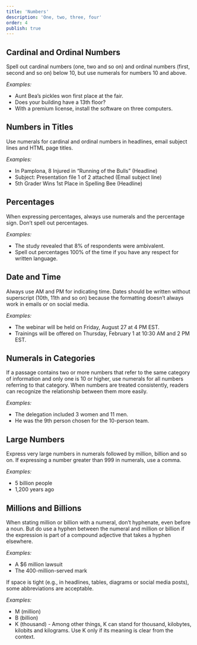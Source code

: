 ```yaml
---
title: 'Numbers'
description: 'One, two, three, four'
order: 4
publish: true
---
```


## Cardinal and Ordinal Numbers

Spell out cardinal numbers (one, two and so on) and ordinal numbers (first, second and so on) below 10, but use numerals for numbers 10 and above.

_Examples:_

-   Aunt Bea’s pickles won first place at the fair.
-   Does your building have a 13th floor?
-   With a premium license, install the software on three computers.

## Numbers in Titles

Use numerals for cardinal and ordinal numbers in headlines, email subject lines and HTML page titles.

_Examples:_

-   In Pamplona, 8 Injured in “Running of the Bulls” (Headline)
-   Subject: Presentation file 1 of 2 attached (Email subject line)
-   5th Grader Wins 1st Place in Spelling Bee (Headline)

## Percentages

When expressing percentages, always use numerals and the percentage sign. Don’t spell out percentages.

_Examples:_

-   The study revealed that 8% of respondents were ambivalent.
-   Spell out percentages 100% of the time if you have any respect for written language.

## Date and Time

Always use AM and PM for indicating time. Dates should be written without superscript (10th, 11th and so on) because the formatting doesn’t always work in emails or on social media.

_Examples:_

-   The webinar will be held on Friday, August 27 at 4 PM EST.
-   Trainings will be offered on Thursday, February 1 at 10:30 AM and 2 PM EST.

## Numerals in Categories

If a passage contains two or more numbers that refer to the same category of information and only one is 10 or higher, use numerals for all numbers referring to that category. When numbers are treated consistently, readers can recognize the relationship between them more easily.

_Examples:_

-   The delegation included 3 women and 11 men.
-   He was the 9th person chosen for the 10-person team.

## Large Numbers

Express very large numbers in numerals followed by million, billion and so on. If expressing a number greater than 999 in numerals, use a comma.

_Examples:_

-   5 billion people
-   1,200 years ago

## Millions and Billions

When stating million or billion with a numeral, don’t hyphenate, even before a noun. But do use a hyphen between the numeral and million or billion if the expression is part of a compound adjective that takes a hyphen elsewhere.

_Examples:_

-   A $6 million lawsuit
-   The 400-million-served mark

If space is tight (e.g., in headlines, tables, diagrams or social media posts), some abbreviations are acceptable.

_Examples:_

-   M (million)
-   B (billion)
-   K (thousand) - Among other things, K can stand for thousand, kilobytes, kilobits and kilograms. Use K only if its meaning is clear from the context.
